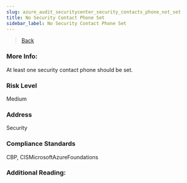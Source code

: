 ```yaml
---
slug: azure_audit_securitycenter_security_contacts_phone_not_set
title: No Security Contact Phone Set
sidebar_label: No Security Contact Phone Set
---
```

> [Back](../../azuresecuritycenteraudit)

### More Info:
At least one security contact phone should be set.

### Risk Level
Medium

### Address
Security

### Compliance Standards
CBP, CISMicrosoftAzureFoundations

### Additional Reading:
